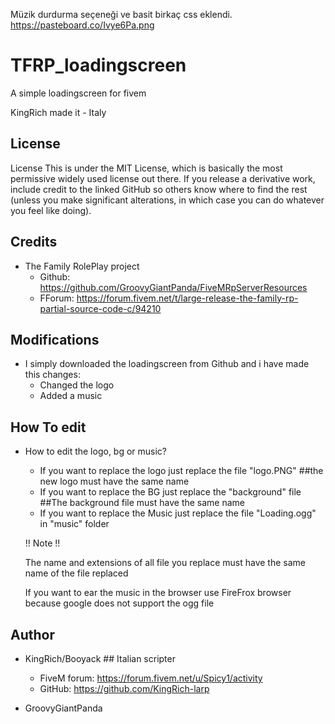 Müzik durdurma seçeneği ve basit birkaç css eklendi.
https://pasteboard.co/Ivye6Pa.png

# TFRP_loadingscreen
A simple loadingscreen for fivem

KingRich made it - Italy

## License

License
This is under the MIT License, which is basically the most permissive widely used license out there. If you release a derivative work, include credit to the linked GitHub so others know where to find the rest (unless you make significant alterations, in which case you can do whatever you feel like doing).

## Credits

- The Family RolePlay project
    - Github: https://github.com/GroovyGiantPanda/FiveMRpServerResources
    - FForum: https://forum.fivem.net/t/large-release-the-family-rp-partial-source-code-c/94210

## Modifications

- I simply downloaded the loadingscreen from Github and i have made this changes:
    - Changed the logo
    - Added a music

## How To edit

- How to edit the logo, bg or music?
    - If you want to replace the logo just replace the file "logo.PNG" ##the new logo must have the same name
    - If you want to replace the BG just replace the "background" file ##The background file must have the same name
    - If you want to replace the Music just replace the file "Loading.ogg" in "music" folder

    !! Note !!

    The name and extensions of all file you replace must have the same name of the file replaced

    If you want to ear the music in the browser use FireFrox browser because google does not support the ogg file

## Author

- KingRich/Booyack                      ## Italian scripter
    - FiveM forum: https://forum.fivem.net/u/Spicy1/activity
    - GitHub:      https://github.com/KingRich-larp

- GroovyGiantPanda
